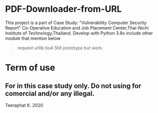 # PDF-Downloader-from-URL
This project is a part of Case Study: "Vulnerability Computer Security Report" 
Co-Operative Education and Job Placement Center,Thai-Nichi Institute of Technology,Thailand.
Develop with Python 3.8x include other module that mention below
> request
> urllib
> bs4 
Still prototype but work.
# Term of use
For in this case study only.
Do not using for comercial and/or any illegal.
-----------------------------------------------
Teeraphat K. 2020 
